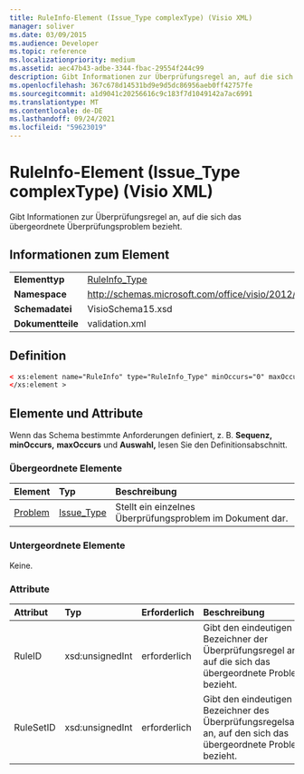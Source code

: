 ```yaml
---
title: RuleInfo-Element (Issue_Type complexType) (Visio XML)
manager: soliver
ms.date: 03/09/2015
ms.audience: Developer
ms.topic: reference
ms.localizationpriority: medium
ms.assetid: aec47b43-adbe-3344-fbac-29554f244c99
description: Gibt Informationen zur Überprüfungsregel an, auf die sich das übergeordnete Überprüfungsproblem bezieht.
ms.openlocfilehash: 367c678d14531bd9e9d5dc86956aeb0ff42757fe
ms.sourcegitcommit: a1d9041c20256616c9c183f7d1049142a7ac6991
ms.translationtype: MT
ms.contentlocale: de-DE
ms.lasthandoff: 09/24/2021
ms.locfileid: "59623019"
---
```

# <a name="ruleinfo-element-issue_type-complextype-visio-xml"></a>RuleInfo-Element (Issue_Type complexType) (Visio XML)

Gibt Informationen zur Überprüfungsregel an, auf die sich das übergeordnete Überprüfungsproblem bezieht.
  
## <a name="element-information"></a>Informationen zum Element

|||
|:-----|:-----|
|**Elementtyp** <br/> |[RuleInfo_Type](ruleinfo_type-complextypevisio-xml.md) <br/> |
|**Namespace** <br/> |http://schemas.microsoft.com/office/visio/2012/main  <br/> |
|**Schemadatei** <br/> |VisioSchema15.xsd  <br/> |
|**Dokumentteile** <br/> |validation.xml  <br/> |
   
## <a name="definition"></a>Definition

```XML
< xs:element name="RuleInfo" type="RuleInfo_Type" minOccurs="0" maxOccurs="1" >
</xs:element >
```

## <a name="elements-and-attributes"></a>Elemente und Attribute

Wenn das Schema bestimmte Anforderungen definiert, z. B. **Sequenz,** **minOccurs,** **maxOccurs** und **Auswahl,** lesen Sie den Definitionsabschnitt. 
  
### <a name="parent-elements"></a>Übergeordnete Elemente

|**Element**|**Typ**|**Beschreibung**|
|:-----|:-----|:-----|
|[Problem](issue-element-issues_type-complextypevisio-xml.md) <br/> |[Issue_Type](issue_type-complextypevisio-xml.md) <br/> |Stellt ein einzelnes Überprüfungsproblem im Dokument dar.  <br/> |
   
### <a name="child-elements"></a>Untergeordnete Elemente

Keine.
  
### <a name="attributes"></a>Attribute

|**Attribut**|**Typ**|**Erforderlich**|**Beschreibung**|**Mögliche Werte**|
|:-----|:-----|:-----|:-----|:-----|
|RuleID  <br/> |xsd:unsignedInt  <br/> |erforderlich  <br/> |Gibt den eindeutigen Bezeichner der Überprüfungsregel an, auf die sich das übergeordnete Problem bezieht.  <br/> |Werte des Typs "xsd:unsignedInt".  <br/> |
|RuleSetID  <br/> |xsd:unsignedInt  <br/> |erforderlich  <br/> |Gibt den eindeutigen Bezeichner des Überprüfungsregelsatzes an, auf den sich das übergeordnete Problem bezieht.  <br/> |Werte des Typs "xsd:unsignedInt".  <br/> |
   

